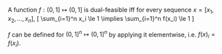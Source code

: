 A function $f: (0, 1] \mapsto (0, 1]$ is dual-feasible iff
for every sequence $x = [x_1, x_2, \ldots, x_n]$,
\[ \sum_{i=1}^n x_i \le 1 \implies \sum_{i=1}^n f(x_i) \le 1 \]

$f$ can be defined for $(0, 1]^n \mapsto (0, 1]^n$ by applying it elementwise,
i.e. $f(x)_i = f(x_i)$.
